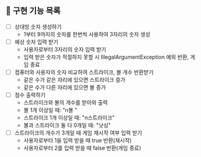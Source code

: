 ## 🚀 구현 기능 목록

- [ ] 상대방 숫자 생성하기
  - 1부터 9까지의 숫자를 한번씩 사용하여 3자리의 숫자 생성
- [ ] 예상 숫자 입력 받기
  - 사용자로부터 3자리의 숫자 입력 받기
  - 입력 받은 숫자가 적절하지 못할 시 IllegalArgumentException 예외 반환, 게임 종료
- [ ] 컴퓨터와 사용자의 숫자 비교하여 스트라이크, 볼 개수 반환받기
  - 같은 수가 같은 자리에 있으면 스트라이크 증가
  - 같은 수가 다른 자리에 있으면 볼 증가
- [ ] 점수 출력하기
  - 스트라이크와 볼의 개수를 받아와 출력
  - 볼 1개 이상일 때: "n볼 " 
  - 스트라이크 1개 이상일 때: "n스트라이크"
  - 볼과 스트라이크 둘 다 0개일 때: "낫싱"
- [ ] 스트라이크의 개수가 3개일 때 게임 재시작 여부 입력 받기
  - 사용자로부터 1을 입력 받을 때 true 반환(재시작)
  - 사용자로부터 2를 입력 받을 때 false 반환(게임 종료)   
